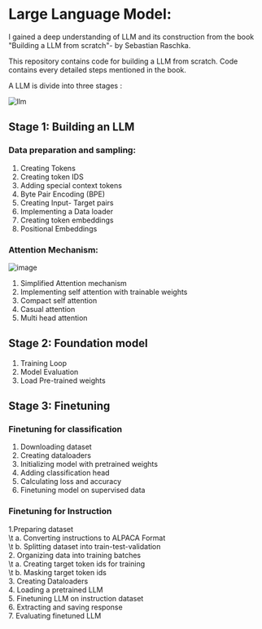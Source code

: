 # Large Language Model:
I gained a deep understanding of LLM and its construction from the book "Building a LLM from scratch"- by Sebastian Raschka.

This repository contains code for building a LLM from scratch.
Code contains every detailed steps mentioned in the book.

A LLM is divide into three stages :

  ![llm](https://github.com/user-attachments/assets/48fdd0d5-f4d3-49dd-ae64-9f9f156f0c8d)


## Stage 1: Building an LLM
### Data preparation and sampling:
1. Creating Tokens
2. Creating token IDS
3. Adding special context tokens
4. Byte Pair Encoding (BPE)
5. Creating Input- Target pairs
6. Implementing a Data loader
7. Creating token embeddings
8. Positional Embeddings

### Attention Mechanism:

  ![image](https://github.com/user-attachments/assets/f25bfff9-f136-4eee-98b5-c65a2a468a05)


1. Simplified Attention mechanism
2. Implementing self attention with trainable weights
3. Compact self attention
4. Casual attention
5. Multi head attention

## Stage 2: Foundation model
1. Training Loop
2. Model Evaluation
3. Load Pre-trained weights

## Stage 3: Finetuning 
### Finetuning for classification
1. Downloading dataset
2. Creating dataloaders
3. Initializing model with pretrained weights
4. Adding classification head
5. Calculating loss and accuracy
6. Finetuning model on supervised data

### Finetuning for Instruction 
1.Preparing dataset<br/>
  \t a. Converting instructions to ALPACA Format<br/> 
  \t b. Splitting dataset into train-test-validation <br/>
2. Organizing data into training batches<br/>
  \t a. Creating target token ids for training<br/>
  \t b. Masking target token ids<br/>
3. Creating Dataloaders<br/>
4. Loading a pretrained LLM<br/>
5. Finetuning LLM on instruction dataset<br/>
6. Extracting and saving response<br/>
7. Evaluating finetuned LLM<br/>
  


